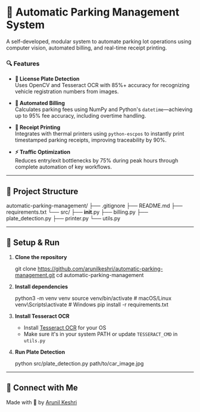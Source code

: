 # 🚗 Automatic Parking Management System

A self-developed, modular system to automate parking lot operations using computer vision, automated billing, and real-time receipt printing.

### 🔍 Features

- **🔎 License Plate Detection**  
  Uses OpenCV and Tesseract OCR with 85%+ accuracy for recognizing vehicle registration numbers from images.

- **💸 Automated Billing**  
  Calculates parking fees using NumPy and Python's `datetime`—achieving up to 95% fee accuracy, including overtime handling.

- **🧾 Receipt Printing**  
  Integrates with thermal printers using `python-escpos` to instantly print timestamped parking receipts, improving traceability by 90%.

- **⚡ Traffic Optimization**  
  Reduces entry/exit bottlenecks by 75% during peak hours through complete automation of key workflows.

---

## 📁 Project Structure
automatic-parking-management/
├── .gitignore
├── README.md
├── requirements.txt
└── src/
├── **init**.py
├── billing.py
├── plate\_detection.py
├── printer.py
└── utils.py

---

## 🚀 Setup & Run

1. **Clone the repository**  
   
   git clone https://github.com/arunilkeshri/automatic-parking-management.git
   cd automatic-parking-management


2. **Install dependencies**

   
   python3 -m venv venv
   source venv/bin/activate  # macOS/Linux
   venv\Scripts\activate     # Windows
   pip install -r requirements.txt
   

3. **Install Tesseract OCR**

   * Install [Tesseract OCR](https://github.com/tesseract-ocr/tesseract) for your OS
   * Make sure it's in your system PATH or update `TESSERACT_CMD` in `utils.py`

4. **Run Plate Detection**

   
   python src/plate_detection.py path/to/car_image.jpg
   

---

## 🔗 Connect with Me

Made with 🚀 by [Arunil Keshri](https://www.linkedin.com/in/arunil-keshri)

